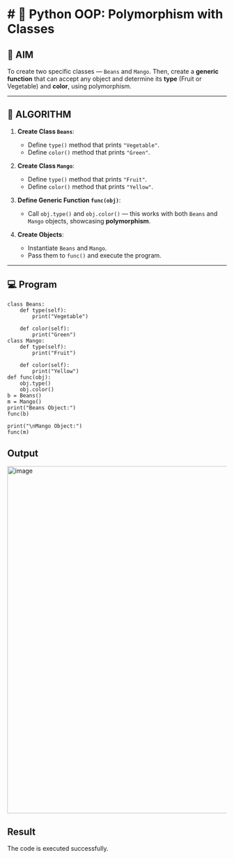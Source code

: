 # # 🐍 Python OOP: Polymorphism with Classes

## 🎯 AIM

To create two specific classes — `Beans` and `Mango`. Then, create a **generic function** that can accept any object and determine its **type** (Fruit or Vegetable) and **color**, using polymorphism.

---

## 🧠 ALGORITHM

1. **Create Class `Beans`**:
   - Define `type()` method that prints `"Vegetable"`.
   - Define `color()` method that prints `"Green"`.

2. **Create Class `Mango`**:
   - Define `type()` method that prints `"Fruit"`.
   - Define `color()` method that prints `"Yellow"`.

3. **Define Generic Function `func(obj)`**:
   - Call `obj.type()` and `obj.color()` — this works with both `Beans` and `Mango` objects, showcasing **polymorphism**.

4. **Create Objects**:
   - Instantiate `Beans` and `Mango`.
   - Pass them to `func()` and execute the program.

---

## 💻 Program
```
class Beans:
    def type(self):
        print("Vegetable")
    
    def color(self):
        print("Green")
class Mango:
    def type(self):
        print("Fruit")
    
    def color(self):
        print("Yellow")
def func(obj):
    obj.type()
    obj.color()
b = Beans()
m = Mango()
print("Beans Object:")
func(b)

print("\nMango Object:")
func(m)
```
## Output

<img width="1342" height="798" alt="image" src="https://github.com/user-attachments/assets/121bda93-76ce-4b34-a424-c519928b8e12" />

## Result
The code is executed successfully.
